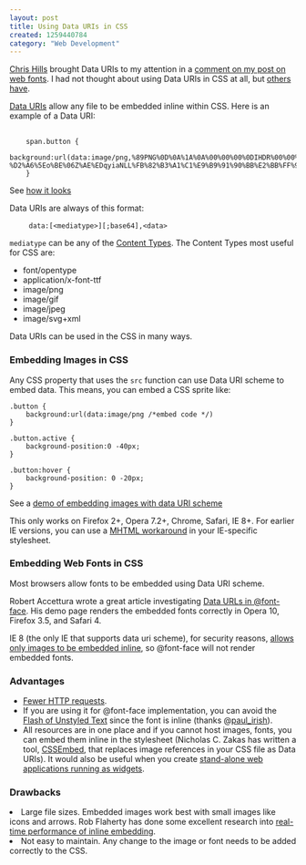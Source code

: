 ```yaml
--- 
layout: post
title: Using Data URIs in CSS
created: 1259440784
category: "Web Development"
---
```

<p><a href="http://chaz6.com">Chris Hills</a> brought Data URIs to my attention in a <a href="http://nimbupani.com/blog/font-in-your-face.html#comment-3137" title="Font in your face | Nimbupani Designs">comment on my post on web fonts</a>. I had not thought about using Data URIs in CSS at all, but <a href="http://www.nczonline.net/blog/2009/10/27/data-uris-explained/" title="Data URIs explained | NCZOnline">others have</a>.</p>
 
<p><a href="http://en.wikipedia.org/wiki/Data_URI_scheme">Data URIs</a> allow any file to be embedded inline within CSS. Here is an example of a Data URI:</p>
<pre>
	<code>
	span.button {
		background:url(data:image/png,%89PNG%0D%0A%1A%0A%00%00%00%0DIHDR%00%00%00%10%00%00%00%10%08%06%00%00%00%1F%F3%FFa%00%00%00%09pHYs%00%00%0B%13%00%00%0B%13%01%00%9A%9C%18%00%00%00%04gAMA%00%00%D8%EB%F5%1C%14%AA%00%00%00%20cHRM%00%00n%20%00%00r%EC%00%00%F7I%00%00%84%FA%00%00o%83%00%00%E8!%00%001%BA%00%00%17%89%0FO%F3%95%00%00%02%17IDATx%DA%9C%93%B1N%DB%60%14%85%3FCH%93%105(U%91%CA%D0%20%86H%9D%9A%A5b%23%EE%134oP%18%EC%81%2C%3C%02%8F%90%0EV%8534%7D%83%F4%0D%D2%BDj%93%AD%88%A5%0D%86%E0%10'.%B1%0D6%8E%DD%A1%BF%2B%20%E9%D2%23%FD%CB%D5%3D%E7%DE%7B%FE%7B%A58%8E%01%90%24%89%04%AA%A6T%81%03%40%06%D6D%B8%0B4%F4z%F3c%92%17%C71%D2C%01US%DE%02%AD%E2%93%22%A5%E7%252%99%0CQ%14a%9A%26%FD~%9F(%8AZz%BD%B9%A7j%CA%CB%A3%7D%BDwO%40T%EE%94%CBe%96V%24%EC%A9M%1CEd%1EeyZ%5C'%08%02%8E%BF%1F%E3%FB~%07%90%8F%F6ui%89%FB8(%16%8BL%DD)'''X%17%16%8E%ED%12%FA!%D6dD6%9Bekk%8B%E5%95e9!%3C%14%A8%8D%C7c%7Bp68%9C%05QES%DEK%AE%E3%C9g%C6y%7B8%18b%0CNy%5C(%B0%FDj%FB%2F!%F5%40%A0%0B%D4%F4z%F3g%12%D0%EB%CD%CF%AA%A6l%BA%AEWc%05n%A3%80r%E9%C5%BC%80%AA)%1F%80%06%60%DFU%14%BE%B4%00%FCk%1F%3F%B8%E1%AB%F7ea%07%BB%E2%A1jJ%17h%03m%D1A%05%90C%7FV%03%E4%D0%BB%5E%3C%C2%CEN%95%20%F0q%1C%A7b%18F%C5%B6%EDCUSjz%BD%F9%09%E8%01%EFTM)%88%FD%A8%CD%99%D8%3B%FE%86%EB%3A%A4%D3%E9%24%D4%10d%EEx%F2K%F8%B47%D7%81%7B%E30%BE%B2%C8g%F3%84%B3%10%A0%A2jJU%8C%91T%DE%15%D5%E7%05fn%C4hf%91ZO%B1%B1%F1%0C%C7q%E4%D1%C8%EA%A8%9A%02%12%AC%E6s%C41x%8E%D7%5D%E8A%1C%D2%F1%9D%40%1E%A5%2C%D6%0A%05r%B9%1C%A5%D2*11ax%CB%95%3BelN%10%06%CF-%D2%A6%5Eo%BE%06Z%AE%EDqyiaNLL%FB%82%B3%A1%C1%E9%B9%91%90%BB%E2%BB%FF%9C%C0%3F%AE%F1%CD%9DY%13%FC%10%FB%D0%10F%DE%BF%C6%FF%C5%EF%01%00%14%B1%11%2C%14%88%CF%E0%00%00%00%00IEND%AEB%60%82);
	}</code>
</pre>
<p>See <a href="http://nimbupani.com/demo/datauri/index.html">how it looks</a></p>
<p>Data URIs are always of this format:</p>
<pre>
	<code>data:[&lt;mediatype&gt;][;base64],&lt;data&gt;</code>
</pre>
<p><code>mediatype</code> can be any of the <a href="http://en.wikipedia.org/wiki/MIME#Content-Type">Content Types</a>. The Content Types most useful for CSS are:</p>
<ul>
<li>font/opentype</li>
<li>application/x-font-ttf</li>
<li>image/png</li>
<li>image/gif</li>
<li>image/jpeg</li>
<li>image/svg+xml</li></ul>
<p>Data URIs can be used in the CSS in many ways.</p>

<h3>Embedding Images in CSS</h3>
<p>Any CSS property that uses the <code>src</code> function can use Data URI scheme to embed data. This means, you can embed a CSS sprite like:</p>

<pre>
<code>.button {
	background:url(data:image/png /*embed code */)
}                                               

.button.active {
	background-position:0 -40px;
}                         

.button:hover {
	background-position: 0 -20px;	
}
</code></pre>

<p>See a <a href="http://nimbupani.com/demo/datauri/index.html#sprite">demo of embedding images with data URI scheme</a></p>
<p>This only works on Firefox 2+, Opera 7.2+, Chrome, Safari, IE 8+. For earlier IE versions, you can use a <a href="http://www.phpied.com/mhtml-when-you-need-data-uris-in-ie7-and-under/" title="MHTML - when you need data: URIs in IE7 and under / Stoyan's phpied.com">MHTML workaround</a> in your IE-specific stylesheet.</p>                              
<h3>Embedding Web Fonts in CSS</h3>
<p>Most browsers allow fonts to be embedded using Data URI scheme.</p>
<p>Robert Accettura wrote a great article investigating <a href="http://robert.accettura.com/blog/2009/07/03/optimizing-font-face-for-performance/">Data URLs in @font-face</a>. His demo page renders the embedded fonts correctly in Opera 10, Firefox 3.5, and Safari 4.</p>           
<p>IE 8 (the only IE that supports data uri scheme), for security reasons, <a href="http://msdn.microsoft.com/en-us/library/cc848897(VS.85).aspx" title="data Protocol">allows only images to be embedded inline</a>, so @font-face will not render embedded fonts.</p>
<h3>Advantages</h3>
<ul>
	 <li><a href="http://www.stevesouders.com/blog/2009/11/16/cssembed-automatically-data-uri-ize/">Fewer HTTP requests</a>.</li>
	<li>If you are using it for @font-face implementation, you can avoid the <a href="http://paulirish.com/2009/fighting-the-font-face-fout/">Flash of Unstyled Text</a> since the font is inline (thanks @<a href="http://twitter.com/paul_irish">paul_irish</a>).</li>
	<li>All resources are in one place and if you cannot host images, fonts, you can embed them inline in the stylesheet (Nicholas C. Zakas has written a tool, <a href="http://www.nczonline.net/blog/2009/11/03/automatic-data-uri-embedding-in-css-files/">CSSEmbed</a>, that replaces image references in your CSS file as Data URIs). It would also be useful when you create <a href="http://www.wait-till-i.com/2009/09/06/introduction-to-w3c-widgets-my-presentation-at-brighton-barcamp-4/">stand-alone web applications running as widgets</a>. </li>
</ul> 
<h3>Drawbacks</h3>
<li>Large file sizes. Embedded images work best with small images like icons and arrows. Rob Flaherty has done some excellent research into <a href="http://www.ravelrumba.com/blog/css-images-and-data-uris/">real-time performance of inline embedding</a>.</li>
<li>Not easy to maintain. Any change to the image or font needs to be added correctly to the CSS.</li>                                                                                   




